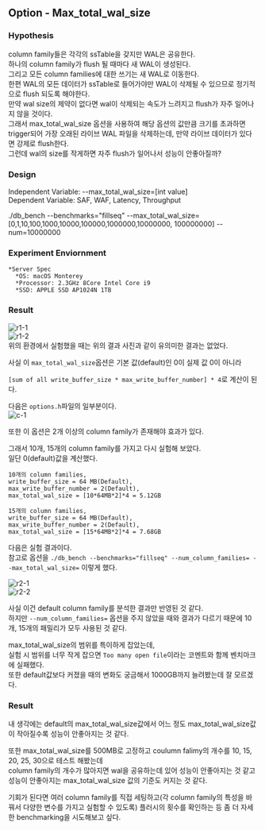 

## Option - Max_total_wal_size   

### Hypothesis   
column family들은 각각의 ssTable을 갖지만 WAL은 공유한다.   
하나의 column family가 flush 될 때마다 새 WAL이 생성된다.    
그리고 모든 column families에 대한 쓰기는 새 WAL로 이동한다.    
한편 WAL의 모든 데이터가 ssTable로 들어가야만 WAL이 삭제될 수 있으므로 정기적으로 flush 되도록 해야한다.   
만약 wal size의 제약이 없다면 wal이 삭제되는 속도가 느려지고 flush가 자주 일어나지 않을 것이다.    
그래서 max_total_wal_size 옵션을 사용하여 해당 옵션의 값만큼 크기를 초과하면 trigger되어 가장 오래된 라이브 WAL 파일을 삭제하는데, 만약 라이브 데이터가 있다면 강제로 flush한다.     
그런데 wal의 size를 작게하면 자주 flush가 일어나서 성능이 안좋아질까?     

### Design   
Independent Variable: --max_total_wal_size=[int value]   
Dependent Variable: SAF, WAF, Latency, Throughput   

./db_bench --benchmarks="fillseq" --max_total_wal_size=[0,1,10,100,1000,10000,100000,1000000,10000000, 100000000] --num=10000000   

### Experiment Enviornment   
```
*Server Spec   
  *OS: macOS Monterey   
  *Processor: 2.3GHz 8Core Intel Core i9   
  *SSD: APPLE SSD AP1024N 1TB   
```

### Result    
![r1-1](https://drive.google.com/u/1/uc?id=1PYd69aCFcH0GaBVUIAKNit_4TPkdfqqI&export=download)   
![r1-2](https://drive.google.com/u/1/uc?id=12zU7vK_JZjnUA1FbO19ciofSQZPC4SkV&export=download)   
위의 환경에서 실험했을 때는 위의 결과 사진과 같이 유의미한 결과는 없었다.   

사실 이 ```max_total_wal_size```옵션은 기본 값(default)인 0이 실제 값 0이 아니라    

```[sum of all write_buffer_size * max_write_buffer_number] * 4```로 계산이 된다.   

다음은 ```options.h```파일의 일부분이다.   
![c-1](https://drive.google.com/u/1/uc?id=1VnoWgvvAfbxkFBnGIPu5Mc-oDHc8n8LQ&export=download)   

또한 이 옵션은 2개 이상의 column family가 존재해야 효과가 있다.   

그래서 10개, 15개의 column family를 가지고 다시 실험해 보았다.    
일단 0(default)값을 계산했다.   
```
10개의 column families,   
write_buffer_size = 64 MB(Default),   
max_write_buffer_number = 2(Default),   
max_total_wal_size = [10*64MB*2]*4 = 5.12GB   
```
```
15개의 column families,   
write_buffer_size = 64 MB(Default),   
max_write_buffer_number = 2(Default),   
max_total_wal_size = [15*64MB*2]*4 = 7.68GB   
```

다음은 실험 결과이다.    
참고로 옵션을 ```./db_bench --benchmarks="fillseq" --num_column_families= --max_total_wal_size=``` 이렇게 했다.   
   
![r2-1](https://drive.google.com/u/1/uc?id=1TLp8_9TqoELmEilbImaxPKwBFWTQHRAF&export=download)   
![r2-2](https://drive.google.com/u/1/uc?id=1Pcu91FwX1fdXh_-s9kArDSE83M9OPfkO&export=download)   
   
사실 이건 default column family를 분석한 결과만 반영된 것 같다.   
하지만 ```--num_column_families=``` 옵션을 주지 않았을 때와 결과가 다르기 때문에 10개, 15개의 패밀리가 모두 사용된 것 같다.   
   
max_total_wal_size의 범위를 특이하게 잡았는데,   
실험 시 범위를 너무 작게 잡으면 ```Too many open file```이라는 코멘트와 함께 벤치마크에 실패했다.   
또한 default값보다 커졌을 때의 변화도 궁금해서 1000GB까지 늘려봤는데 잘 모르겠다.  
   
### Result     
   
내 생각에는 default의 max_total_wal_size값에서 어느 정도 max_total_wal_size값이 작아질수록 성능이 안좋아지는 것 같다.   

또한 max_total_wal_size를 500MB로 고정하고 coulumn falimy의 개수를 10, 15, 20, 25, 30으로 테스트 해봤는데       
column family의 개수가 많아지면 wal을 공유하는데 있어 성능이 안좋아지는 것 같고    
성능이 안좋아지는 max_total_wal_size 값의 기준도 커지는 것 같다.   
   
기회가 된다면 여러 column family를 직접 세팅하고(각 column family의 특성을 바꿔서 다양한 변수를 가지고 실험할 수 있도록) 플러시의 횟수를 확인하는 등 좀 더 자세한 benchmarking을 시도해보고 싶다.   




